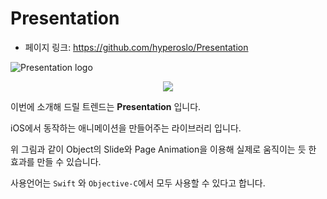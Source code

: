 # Presentation

- 페이지 링크: https://github.com/hyperoslo/Presentation

![Presentation logo](https://raw.githubusercontent.com/hyperoslo/Presentation/master/Images/logo.png)
<p align="center">
  <img src="https://raw.githubusercontent.com/hyperoslo/Presentation/master/Example/Parallax/Images/Parallax-v2.gif"/>
</p>

이번에 소개해 드릴 트렌드는 **Presentation** 입니다.

iOS에서 동작하는 애니메이션을 만들어주는 라이브러리 입니다.

위 그림과 같이 Object의 Slide와 Page Animation을 이용해 실제로 움직이는 듯 한 효과를 만들 수 있습니다.

사용언어는 `Swift` 와 `Objective-C`에서 모두 사용할 수 있다고 합니다.
